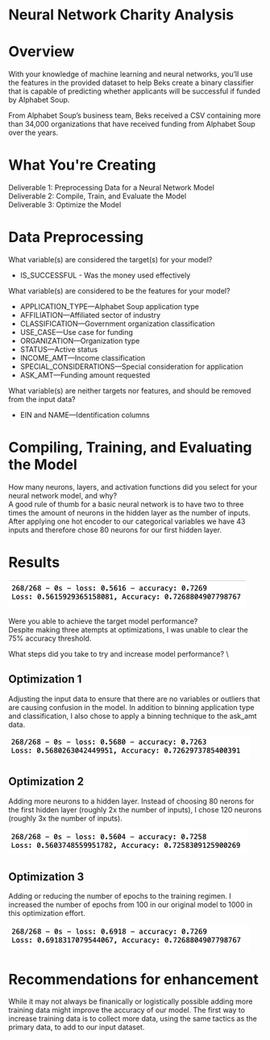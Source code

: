 # Neural Network Charity Analysis
# Overview
With your knowledge of machine learning and neural networks, you’ll use the features in the provided dataset to help Beks create a binary classifier that is capable of predicting whether applicants will be successful if funded by Alphabet Soup.

From Alphabet Soup’s business team, Beks received a CSV containing more than 34,000 organizations that have received funding from Alphabet Soup over the years. 

# What You're Creating
Deliverable 1: Preprocessing Data for a Neural Network Model \
Deliverable 2: Compile, Train, and Evaluate the Model \
Deliverable 3: Optimize the Model 


# Data Preprocessing
What variable(s) are considered the target(s) for your model?
- IS_SUCCESSFUL - Was the money used effectively

What variable(s) are considered to be the features for your model?
- APPLICATION_TYPE—Alphabet Soup application type
- AFFILIATION—Affiliated sector of industry
- CLASSIFICATION—Government organization classification
- USE_CASE—Use case for funding
- ORGANIZATION—Organization type
- STATUS—Active status
- INCOME_AMT—Income classification
- SPECIAL_CONSIDERATIONS—Special consideration for application
- ASK_AMT—Funding amount requested 

What variable(s) are neither targets nor features, and should be removed from the input data? 
- EIN and NAME—Identification columns 

# Compiling, Training, and Evaluating the Model
How many neurons, layers, and activation functions did you select for your neural network model, and why? \
A good rule of thumb for a basic neural network is to have two to three times the amount of neurons in the hidden layer as the number of inputs. After applying one hot encoder to our categorical variables we have 43 inputs and therefore chose 80 neurons for our first hidden layer. 

# Results 
![OGModel](https://github.com/cfusco77/Neural_Network_Charity_Analysis/blob/main/Resources/OG_Model.png)

Were you able to achieve the target model performance? \
Despite making three atempts at optimizations, I was unable to clear the 75% accuracy threshold. 

What steps did you take to try and increase model performance? \
## Optimization 1 
Adjusting the input data to ensure that there are no variables or outliers that are causing confusion in the model. In addition to binning application type and classification, I also chose to apply a binning technique to the ask_amt data. 

![Optimization1](https://github.com/cfusco77/Neural_Network_Charity_Analysis/blob/main/Resources/Optimization1.png)

## Optimization 2
Adding more neurons to a hidden layer. Instead of choosing 80 nerons for the first hidden layer (roughly 2x the number of inputs), I chose 120 neurons (roughly 3x the number of inputs). 

![Optimization2](https://github.com/cfusco77/Neural_Network_Charity_Analysis/blob/main/Resources/Optimization2.png) 

## Optimization 3
Adding or reducing the number of epochs to the training regimen. I increased the number of epochs from 100 in our original model to 1000 in this optimization effort. 

![Optimization](https://github.com/cfusco77/Neural_Network_Charity_Analysis/blob/main/Resources/Optimization3.png) 

# Recommendations for enhancement
While it may not always be finanically or logistically possible adding more training data might improve the accuracy of our model. The first way to increase training data is to collect more data, using the same tactics as the primary data, to add to our input dataset. 
